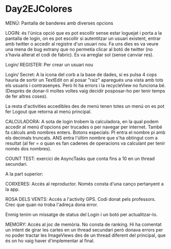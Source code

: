 # Day2EJColores

MENÚ: Pantalla de banderes amb diverses opcions

LOGIN: és l'única opció que es pot escollir sense estar loguejat i porta a la pantalla de login, on es pot escollir si autentitzar un usuari existent, entrar amb twitter o accedir al registre d'un usuari nou. Fa uns dies es va veure una mena de bug extrany que no permetía clicar al botó de twitter (no s'havia alterat el codi de fabric). Es va arreglar sol (sense canviar res).

Login/ REGISTER: Per crear un usuari nou

Login/ Secret: A la icona del corb a la base de dades, si es pulsa 4 cops hauria de sortir un TextEdit on al posar "raiz"
aparegués una vista amb tots els usuaris i contrasenyes. Però hi ha errors i la recycleView no funciona bé. (Després
de donar-li moltes voltes vaig decidir posposar-ho per tenir temps de fer altres coses).

La resta d'activities accedibles des de menú tenen totes un menú on es pot fer Logout que retorna al menú principal.

CALCULADORA: A sota de login trobem la calculadora, en la qual podem accedir al menú d'opcions per trucades o per navegar per
internet. També fa càlculs amb nombres enters. Botons especials: PI entra el nombre pi amb els decimals truncats. ANS entra
l'últim nombre que s'ha obtingut com a resultat (al fer = o quan es fan cadenes de operacions va calculant per tenir només 
dos nombres).

COUNT TEST: exercici de AsyncTasks que conta fins a 10 en un thread secundari.

A la part superior:

CORXERES: Accès al reproductor. Només consta d'una canço pertanyent a la app.

ROSA DELS VENTS: Accès a l'activity GPS. Codi donat pels professors. Crec que quan no troba l'adreça dona error.

Enmig tenim un missatge de status del Login i un botó per actualitzar-lo.

MEMORY: Accés al joc de memòria. No consta de ranking. Hi ha comentat un intent de girar les cartes en un thread secundari
però donava errors per no poder tractar les ImageViews des de un thread diferent del principal, que és on ho vaig haver
d'implementar al final.
